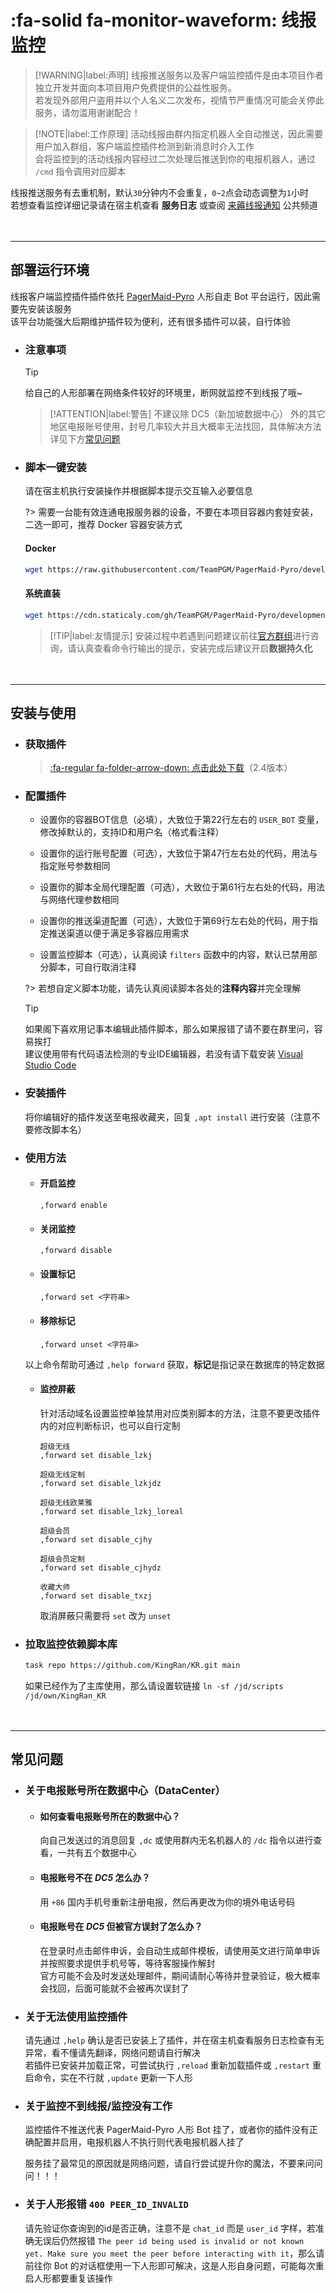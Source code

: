 # :fa-solid fa-monitor-waveform: 线报监控

> [!WARNING|label:声明]
> 线报推送服务以及客户端监控插件是由本项目作者独立开发并面向本项目用户免费提供的公益性服务。  
> 若发现外部用户盗用并以个人名义二次发布，视情节严重情况可能会关停此服务，请勿滥用谢谢配合！  

> [!NOTE|label:工作原理]
> 活动线报由群内指定机器人全自动推送，因此需要用户加入群组，客户端监控插件检测到新消息时介入工作  
> 会将监控到的活动线报内容经过二次处理后推送到你的电报机器人，通过 `/cmd` 指令调用对应脚本

线报推送服务有去重机制，默认`30`分钟内不会重复，`0~2`点会动态调整为`1`小时  
若想查看监控详细记录请在宿主机查看 **服务日志** 或查阅 [来薅线报通知](https://t.me/LH_notify) 公共频道

ㅤ

***

## 部署运行环境

线报客户端监控插件插件依托 [PagerMaid-Pyro](https://github.com/TeamPGM/PagerMaid-Pyro) 人形自走 Bot 平台运行，因此需要先安装该服务  
该平台功能强大后期维护插件较为便利，还有很多插件可以装，自行体验

  - ### 注意事项

    > [!TIP]
    > 给自己的人形部署在网络条件较好的环境里，断网就监控不到线报了哦~

    > [!ATTENTION|label:警告]
    > 不建议除 DC5（新加坡数据中心） 外的其它地区电报账号使用，封号几率较大并且大概率无法找回，具体解决方法详见下方[常见问题](pages/utils/%E7%BA%BF%E6%8A%A5%E7%9B%91%E6%8E%A7?id=%e5%b8%b8%e8%a7%81%e9%97%ae%e9%a2%98)

  - ### 脚本一键安装

    请在宿主机执行安装操作并根据脚本提示交互输入必要信息

    ?> 需要一台能有效连通电报服务器的设备，不要在本项目容器内套娃安装，二选一即可，推荐 Docker 容器安装方式

    <!-- tabs:start -->

    #### **<span class="tab-badge">**Docker**</span>**

    ```bash
    wget https://raw.githubusercontent.com/TeamPGM/PagerMaid-Pyro/development/utils/docker.sh -O docker.sh && chmod +x docker.sh && bash docker.sh
    ```

    #### **<span class="tab-badge">**系统直装**</span>**

    ```bash
    wget https://cdn.staticaly.com/gh/TeamPGM/PagerMaid-Pyro/development/utils/install.sh -O install.sh && chmod +x install.sh && bash install.sh
    ```

    <!-- tabs:end -->

    > [!TIP|label:友情提示]
    > 安装过程中若遇到问题建议前往[官方群组](https://t.me/+pCLtkzj4Yo41ZTM9)进行咨询，请认真查看命令行输出的提示，安装完成后建议开启**数据持久化**

ㅤ

***

## 安装与使用

  - ### 获取插件

    > [:fa-regular fa-folder-arrow-down: 点击此处下载](scripts/forward.py ':ignore')（2.4版本）

  - ### 配置插件

    - 设置你的容器BOT信息（必填），大致位于第22行左右的 `USER_BOT` 变量，修改掉默认的，支持ID和用户名（格式看注释）

    - 设置你的运行账号配置（可选），大致位于第47行左右处的代码，用法与指定账号参数相同

    - 设置你的脚本全局代理配置（可选），大致位于第61行左右处的代码，用法与网络代理参数相同

    - 设置你的推送渠道配置（可选），大致位于第69行左右处的代码，用于指定推送渠道以便于满足多容器应用需求

    - 设置监控脚本（可选），认真阅读 `filters` 函数中的内容，默认已禁用部分脚本，可自行取消注释

    ?> 若想自定义脚本功能，请先认真阅读脚本各处的**注释内容**并完全理解

    > [!TIP]
    > 如果阁下喜欢用记事本编辑此插件脚本，那么如果报错了请不要在群里问，容易挨打  
    > 建议使用带有代码语法检测的专业IDE编辑器，若没有请下载安装 [Visual Studio Code](https://code.visualstudio.com)

  - ### 安装插件

    将你编辑好的插件发送至电报收藏夹，回复 `,apt install` 进行安装（注意不要修改脚本名）

  - ### 使用方法

    - #### 开启监控

      ```
      ,forward enable
      ```

    - #### 关闭监控

      ```
      ,forward disable
      ```

    - #### 设置标记

      ```
      ,forward set <字符串>
      ```

    - #### 移除标记

      ```
      ,forward unset <字符串>
      ```

    以上命令帮助可通过 `,help forward` 获取，**标记**是指记录在数据库的特定数据

    - #### 监控屏蔽

      针对活动域名设置监控单独禁用对应类别脚本的方法，注意不要更改插件内的对应判断标识，也可以自行定制

      ```
      超级无线
      ,forward set disable_lzkj

      超级无线定制
      ,forward set disable_lzkjdz

      超级无线欧莱雅
      ,forward set disable_lzkj_loreal

      超级会员
      ,forward set disable_cjhy

      超级会员定制
      ,forward set disable_cjhydz

      收藏大师
      ,forward set disable_txzj
      ```

      取消屏蔽只需要将 `set` 改为 `unset`

  - ### 拉取监控依赖脚本库

    ```bash
    task repo https://github.com/KingRan/KR.git main
    ```
    如果已经作为了主库使用，那么请设置软链接 `ln -sf /jd/scripts /jd/own/KingRan_KR`

ㅤ

***

## 常见问题

  - ### 关于电报账号所在数据中心（DataCenter） <!-- {docsify-ignore} -->

    - #### 如何查看电报账号所在的数据中心？ <!-- {docsify-ignore} -->

      向自己发送过的消息回复 `,dc` 或使用群内无名机器人的 `/dc` 指令以进行查看，一共有五个数据中心

    - #### 电报账号不在 _DC5_ 怎么办？ <!-- {docsify-ignore} -->

      用 `+86` 国内手机号重新注册电报，然后再更改为你的境外电话号码

    - #### 电报账号在 _DC5_ 但被官方误封了怎么办？ <!-- {docsify-ignore} -->

      在登录时点击邮件申诉，会自动生成邮件模板，请使用英文进行简单申诉并按照要求提供手机号等，等待客服操作解封  
      官方可能不会及时发送处理邮件，期间请耐心等待并登录验证，极大概率会找回，后面可能就不会被再次误封了

  - ### 关于无法使用监控插件 <!-- {docsify-ignore} -->

    请先通过 `,help` 确认是否已安装上了插件，并在宿主机查看服务日志检查有无异常，看不懂请先翻译，网络问题请自行解决  
    若插件已安装并加载正常，可尝试执行 `,reload` 重新加载插件或 `,restart` 重启命令，实在不行就 `,update` 更新一下人形

  - ### 关于监控不到线报/监控没有工作 <!-- {docsify-ignore} -->

    监控插件不推送代表 PagerMaid-Pyro 人形 Bot 挂了，或者你的插件没有正确配置并启用，电报机器人不执行则代表电报机器人挂了

    服务挂了最常见的原因就是网络问题，请自行尝试提升你的魔法，不要来问问问！！！

  - ### 关于人形报错 `400 PEER_ID_INVALID` <!-- {docsify-ignore} -->

    请先验证你查询到的id是否正确，注意不是 `chat_id` 而是 `user_id` 字样，若准确无误后仍然报错 `The peer id being used is invalid or not known yet. Make sure you meet the peer before interacting with it`，那么请前往你 Bot 的对话框使用一下人形即可解决，这是人形自身问题，可能每次重启人形都要重复该操作
